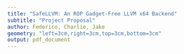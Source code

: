 ```yaml
---
title: "SafeLLVM: An ROP Gadget-Free LLVM x64 Backend"
subtitle: "Project Proposal"
author: Federico, Charlie, Jake
geometry: "left=3cm,right=3cm,top=3cm,bottom=3cm"
output: pdf_document
---
```


